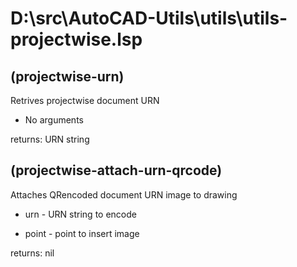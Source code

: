 # D:\src\AutoCAD-Utils\utils\utils-projectwise.lsp
## (projectwise-urn)
Retrives projectwise document URN
* No arguments
returns: URN string
## (projectwise-attach-urn-qrcode)
Attaches QRencoded document URN image to drawing
* urn - URN string to encode
* point - point to insert image
returns: nil
